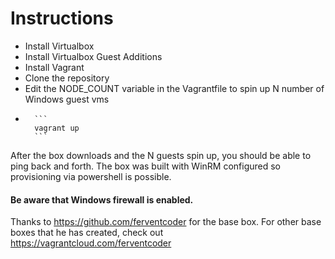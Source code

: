 # Instructions
* Install Virtualbox
* Install Virtualbox Guest Additions 
* Install Vagrant
* Clone the repository
* Edit the NODE_COUNT variable in the Vagrantfile to spin up N number of Windows guest vms
*       ```
        vagrant up
        ```

After the box downloads and the N guests spin up, you should be able to ping back and forth. The box was built with WinRM configured so provisioning via powershell is possible.
#### Be aware that Windows firewall is enabled.

Thanks to <https://github.com/ferventcoder> for the base box.
For other base boxes that he has created, check out <https://vagrantcloud.com/ferventcoder>
